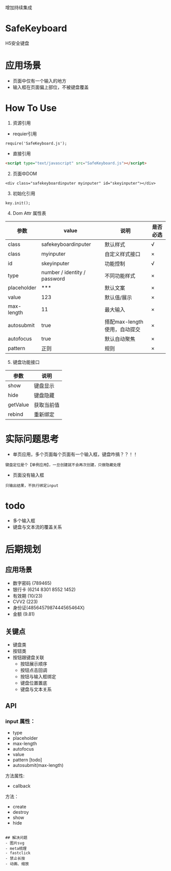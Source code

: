 增加持续集成

# SafeKeyboard
H5安全键盘

# 应用场景
- 页面中仅有一个输入的地方
- 输入框在页面偏上部位，不被键盘覆盖


# How To Use

1. 资源引用

- requier引用
```
require('SafeKeyboard.js');

```

- 直接引用
``` html    
<script type="text/javascript" src="SafeKeyboard.js"></script>
```

2. 页面中DOM

```
<div class="safekeyboardinputer myinputer" id="skeyinputer"></div>
```
3. 初始化引用
```
key.init();

```


4. Dom Attr 属性表

参数 | value | 说明 | 是否必选
---|--- |--- |--- |
class | safekeyboardinputer | 默认样式 | √
class | myinputer | 自定义样式接口 | ×
id | skeyinputer | 功能控制 | √
type | number / identity / password | 不同功能样式 | ×
placeholder | *** | 默认文案 | × 
value | 123 | 默认值/展示 | ×
max-length | 11 | 最大输入 | ×
autosubmit | true | 搭配max-length使用，自动提交 | ×
autofocus | true | 默认自动聚焦 | ×
pattern | 正则 | 规则 | ×

5. 键盘功能接口
 
参数 | 说明 
---|--- 
show |  键盘显示
hide | 键盘隐藏
getValue | 获取当前值
rebind | 重新绑定


# 实际问题思考
- 单页应用，多个页面每个页面有一个输入框，键盘咋搞？？！！
```
键盘定位是个【单例应用】，一旦创建就不会再次创建，只做隐藏处理

```

- 页面没有输入框
```
只输出结果，不执行绑定input

```


# todo
- 多个输入框
- 键盘与文本流的覆盖关系








# 后期规划 

## 应用场景
- 数字密码 (789465)
- 银行卡 (6214 8301 8552 1452)
- 有效期 (10/23)
- CVV2 (223)
- 身份证(4856457987444565464X)
- 金额 (9.81)

## 关键点
- 键盘类
- 按钮类
- 按钮跟键盘关联
	- 按钮展示顺序
	- 按钮点击回调
	- 按钮与输入框绑定
	- 键盘位置置底
	- 键盘与文本关系

## API

### input 属性：
- type 
- placeholder
- max-length
- autofocus
- value
- pattern [todo]
- autosubmit(max-length)


方法属性:
- callback


方法：
- create
- destroy
- show
- hide

```

## 解决问题
- 图片svg
- meta梳理
- fastclick
- 禁止长按
- 动画、缩放
